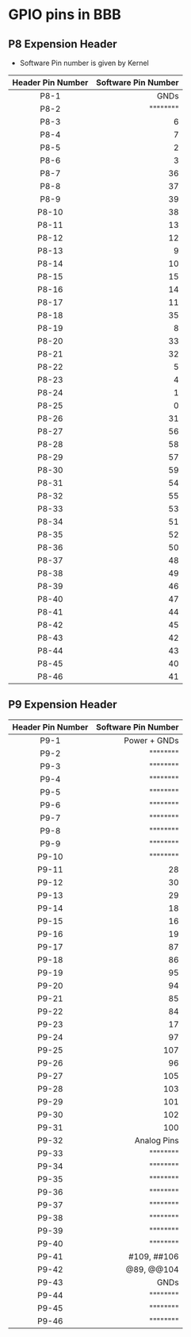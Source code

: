 # GPIO pins in BBB 


## P8 Expension Header
-  Software Pin number is given by Kernel
  
  | Header Pin Number | Software Pin Number |
  |:----------------:|----------:|
  | P8-1    | GNDs     |
  | P8-2    |  """"""""     |
  | P8-3    | 6     |
  | P8-4    | 7     |
  | P8-5    | 2     |
  | P8-6    | 3     |
  | P8-7    | 36     |
  | P8-8    | 37     |
  | P8-9    | 39     |
  | P8-10    | 38     |
  | P8-11    | 13     |
  | P8-12    | 12     |
  | P8-13    | 9     |
  | P8-14    | 10    |
  | P8-15    | 15     |
  | P8-16   | 14     |
  | P8-17    | 11     |
  | P8-18    | 35     |
  | P8-19    | 8     |
  | P8-20    | 33     |
  | P8-21   | 32     |
  | P8-22   | 5     |
  | P8-23  | 4     |
  | P8-24   | 1     |
  | P8-25  | 0     |
  | P8-26   | 31     |
  | P8-27   | 56     |
  | P8-28   | 58     |
  | P8-29  | 57     |
  | P8-30   | 59     |
  | P8-31   | 54     |
  | P8-32  | 55     |
  | P8-33   | 53     |
  | P8-34   | 51     |
  | P8-35   | 52     |
  | P8-36   | 50     |
  | P8-37   |  48    |
  | P8-38   | 49     |
  | P8-39   | 46     |
  | P8-40   | 47     |
  | P8-41   | 44     |
  | P8-42   | 45     |
  | P8-43   | 42     |
  | P8-44   | 43     |
  | P8-45   | 40     |
  | P8-46   | 41     |



## P9 Expension Header 

  | Header Pin Number | Software Pin Number |
  |:----------------:|----------:|
  | P9-1    | Power + GNDs    |
  | P9-2    | """"""""    |
  | P9-3    | """"""""    |
  | P9-4    | """"""""     |
  | P9-5    | """"""""     |
  | P9-6    | """"""""     |
  | P9-7    | """"""""     |
  | P9-8    | """"""""     |
  | P9-9    | """"""""     |
  | P9-10    | """"""""     |
  | P9-11    | 28     |
  | P9-12    | 30     |
  | P9-13    | 29     |
  | P9-14    |  18    |
  | P9-15    | 16     |
  | P9-16   | 19     |
  | P9-17    | 87     |
  | P9-18    | 86     |
  | P9-19    | 95     |
  | P9-20    | 94     |
  | P9-21   | 85     |
  | P9-22   | 84     |
  | P9-23  | 17     |
  | P9-24   | 97     |
  | P9-25  | 107     |
  | P9-26   | 96     |
  | P9-27   | 105     |
  | P9-28   | 103     |
  | P9-29  | 101     |
  | P9-30   | 102     |
  | P9-31   | 100     |
  | P9-32  | Analog Pins     |
  | P9-33   | """"""""     |
  | P9-34   | """"""""      |
  | P9-35   | """"""""      |
  | P9-36   | """"""""      |
  | P9-37   | """"""""      |
  | P9-38   | """"""""      |
  | P9-39   | """"""""      |
  | P9-40   | """"""""      |
  | P9-41   | #109, ##106     |
  | P9-42   | @89, @@104     |
  | P9-43   | GNDs     |
  | P9-44   | """"""""     |
  | P9-45   | """"""""      |
  | P9-46   | """"""""      |
